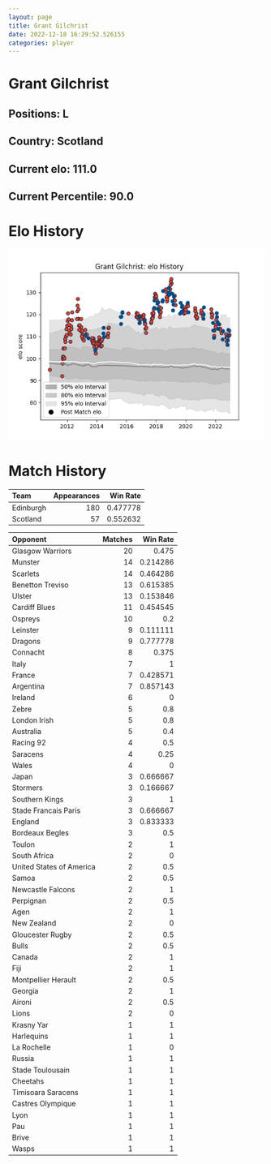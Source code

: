 ```yaml
---  
layout: page  
title: Grant Gilchrist  
date: 2022-12-18 16:29:52.526155  
categories: player  
---
```

# Grant Gilchrist

## Positions: L

## Country: Scotland

## Current elo: 111.0

## Current Percentile: 90.0

# Elo History


![elo history](history_GrantGilchrist.png)
# Match History


| Team      |   Appearances |   Win Rate |
|:----------|--------------:|-----------:|
| Edinburgh |           180 |   0.477778 |
| Scotland  |            57 |   0.552632 |

| Opponent                 |   Matches |   Win Rate |
|:-------------------------|----------:|-----------:|
| Glasgow Warriors         |        20 |   0.475    |
| Munster                  |        14 |   0.214286 |
| Scarlets                 |        14 |   0.464286 |
| Benetton Treviso         |        13 |   0.615385 |
| Ulster                   |        13 |   0.153846 |
| Cardiff Blues            |        11 |   0.454545 |
| Ospreys                  |        10 |   0.2      |
| Leinster                 |         9 |   0.111111 |
| Dragons                  |         9 |   0.777778 |
| Connacht                 |         8 |   0.375    |
| Italy                    |         7 |   1        |
| France                   |         7 |   0.428571 |
| Argentina                |         7 |   0.857143 |
| Ireland                  |         6 |   0        |
| Zebre                    |         5 |   0.8      |
| London Irish             |         5 |   0.8      |
| Australia                |         5 |   0.4      |
| Racing 92                |         4 |   0.5      |
| Saracens                 |         4 |   0.25     |
| Wales                    |         4 |   0        |
| Japan                    |         3 |   0.666667 |
| Stormers                 |         3 |   0.166667 |
| Southern Kings           |         3 |   1        |
| Stade Francais Paris     |         3 |   0.666667 |
| England                  |         3 |   0.833333 |
| Bordeaux Begles          |         3 |   0.5      |
| Toulon                   |         2 |   1        |
| South Africa             |         2 |   0        |
| United States of America |         2 |   0.5      |
| Samoa                    |         2 |   0.5      |
| Newcastle Falcons        |         2 |   1        |
| Perpignan                |         2 |   0.5      |
| Agen                     |         2 |   1        |
| New Zealand              |         2 |   0        |
| Gloucester Rugby         |         2 |   0.5      |
| Bulls                    |         2 |   0.5      |
| Canada                   |         2 |   1        |
| Fiji                     |         2 |   1        |
| Montpellier Herault      |         2 |   0.5      |
| Georgia                  |         2 |   1        |
| Aironi                   |         2 |   0.5      |
| Lions                    |         2 |   0        |
| Krasny Yar               |         1 |   1        |
| Harlequins               |         1 |   1        |
| La Rochelle              |         1 |   0        |
| Russia                   |         1 |   1        |
| Stade Toulousain         |         1 |   1        |
| Cheetahs                 |         1 |   1        |
| Timisoara Saracens       |         1 |   1        |
| Castres Olympique        |         1 |   1        |
| Lyon                     |         1 |   1        |
| Pau                      |         1 |   1        |
| Brive                    |         1 |   1        |
| Wasps                    |         1 |   1        |